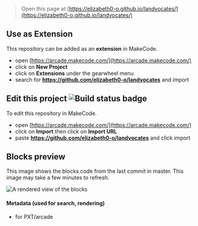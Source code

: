  


> Open this page at [https://elizabeth0-o.github.io/landvocates/](https://elizabeth0-o.github.io/landvocates/)

## Use as Extension

This repository can be added as an **extension** in MakeCode.

* open [https://arcade.makecode.com/](https://arcade.makecode.com/)
* click on **New Project**
* click on **Extensions** under the gearwheel menu
* search for **https://github.com/elizabeth0-o/landvocates** and import

## Edit this project ![Build status badge](https://github.com/elizabeth0-o/landvocates/workflows/MakeCode/badge.svg)

To edit this repository in MakeCode.

* open [https://arcade.makecode.com/](https://arcade.makecode.com/)
* click on **Import** then click on **Import URL**
* paste **https://github.com/elizabeth0-o/landvocates** and click import

## Blocks preview

This image shows the blocks code from the last commit in master.
This image may take a few minutes to refresh.

![A rendered view of the blocks](https://github.com/elizabeth0-o/landvocates/raw/master/.github/makecode/blocks.png)

#### Metadata (used for search, rendering)

* for PXT/arcade
<script src="https://makecode.com/gh-pages-embed.js"></script><script>makeCodeRender("{{ site.makecode.home_url }}", "{{ site.github.owner_name }}/{{ site.github.repository_name }}");</script>
